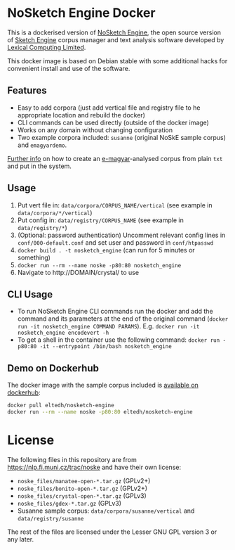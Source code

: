 # NoSketch Engine Docker

This is a dockerised version of [NoSketch Engine](https://nlp.fi.muni.cz/trac/noske), the open source version of [Sketch Engine](https://www.sketchengine.eu/) corpus manager and text analysis software developed by [Lexical Computing Limited](https://www.lexicalcomputing.com/).

This docker image is based on Debian stable with some additional hacks for convenient install and use of the software.

## Features

- Easy to add corpora (just add vertical file and registry file to he appropriate location and rebuild the docker)
- CLI commands can be used directly (outside of the docker image)
- Works on any domain without changing configuration
- Two example corpora included: `susanne` (original NoSkE sample corpus) and `emagyardemo`.

[Further info](data/corpora/emagyardemo/vertical/README.md) on how to create an [e-magyar](https://github.com/nytud/emtsv)-analysed corpus from plain `txt` and put in the system.

## Usage

1. Put vert file in: `data/corpora/CORPUS_NAME/vertical` (see example in `data/corpora/*/vertical`)
2. Put config in: `data/registry/CORPUS_NAME` (see example in `data/registry/*`)
3. (Optional: password authentication) Uncomment relevant config lines in `conf/000-default.conf` and set user and password in `conf/htpasswd`   
4. `docker build . -t nosketch_engine` (can run for 5 minutes or something)
5. `docker run --rm --name noske -p80:80 nosketch_engine`
6. Navigate to http://DOMAIN/crystal/ to use

## CLI Usage

- To run NoSketch Engine CLI commands run the docker and add the command and its parameters at the end of the original command (`docker run -it nosketch_engine COMMAND PARAMS`). E.g. `docker run -it nosketch_engine encodevert -h` 
- To get a shell in the container use the following command: `docker run -p80:80 -it --entrypoint /bin/bash nosketch_engine`

## Demo on Dockerhub

The docker image with the sample corpus included is [available on dockerhub](https://hub.docker.com/r/eltedh/nosketch-engine):

```bash
docker pull eltedh/nosketch-engine
docker run --rm --name noske -p80:80 eltedh/nosketch-engine
```

# License

The following files in this repository are from https://nlp.fi.muni.cz/trac/noske and have their own license:
- `noske_files/manatee-open-*.tar.gz` (GPLv2+)
- `noske_files/bonito-open-*.tar.gz` (GPLv2+)
- `noske_files/crystal-open-*.tar.gz` (GPLv3)
- `noske_files/gdex-*.tar.gz` (GPLv3)
- Susanne sample corpus: `data/corpora/susanne/vertical` and `data/registry/susanne`

The rest of the files are licensed under the Lesser GNU GPL version 3 or any later.
